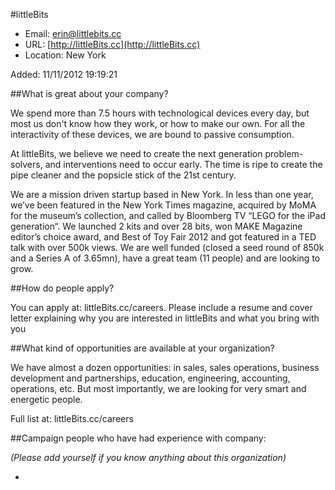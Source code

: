 
#littleBits

* Email: [erin@littlebits.cc](mailto:erin@littlebits.cc)
* URL: [http://littleBits.cc](http://littleBits.cc)
* Location: New York

Added: 11/11/2012 19:19:21

##What is great about your company?

We spend more than 7.5 hours with technological devices every day, but most us don't know how they work, or how to make our own. For all the interactivity of these devices, we are bound to passive consumption. 



At littleBits, we believe we need to create the next generation problem-solvers, and interventions need to occur early. The time is ripe to create the pipe cleaner and the popsicle stick of the 21st century.



We are a mission driven startup based in New York. In less than one year, we’ve been featured in the New York Times magazine, acquired by MoMA for the museum’s collection, and called by Bloomberg TV “LEGO for the iPad generation“. We launched 2 kits and over 28 bits, won MAKE Magazine editor’s choice award, and Best of Toy Fair 2012 and got featured in a TED talk with over 500k views. We are well funded (closed a seed round of 850k and a Series A of 3.65mn), have a great team (11 people) and are looking to grow. 

##How do people apply?

You can apply at: littleBits.cc/careers. Please include a resume and cover letter explaining why you are interested in littleBits and what you bring with you



##What kind of opportunities are available at your organization?

We have almost a dozen opportunities: in sales, sales operations, business development and partnerships, education, engineering, accounting, operations, etc. But most importantly, we are looking for very smart and energetic people. 

Full list at: littleBits.cc/careers

##Campaign people who have had experience with company:

*(Please add yourself if you know anything about this organization)*

* 


    